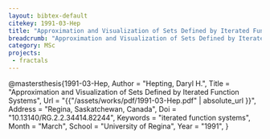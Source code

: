 ```yaml
---
layout: bibtex-default
citekey: 1991-03-Hep
title: "Approximation and Visualization of Sets Defined by Iterated Function Systems (1991)"
breadcrumb: "Approximation and Visualization of Sets Defined by Iterated Function Systems (1991)"
category: MSc
projects:
 - fractals
---
```

@mastersthesis{1991-03-Hep,
	Author =  "Hepting, Daryl H.",
	Title =  "Approximation and Visualization of Sets Defined by Iterated Function Systems",
	Url = \"{{"/assets/works/pdf/1991-03-Hep.pdf" | absolute_url }}\",
	Address =  "Regina, Saskatchewan, Canada",
	Doi =  "10.13140/RG.2.2.34414.82244",
	Keywords =  "iterated function systems",
	Month =  "March",
	School =  "University of Regina",
	Year =  "1991",
}
